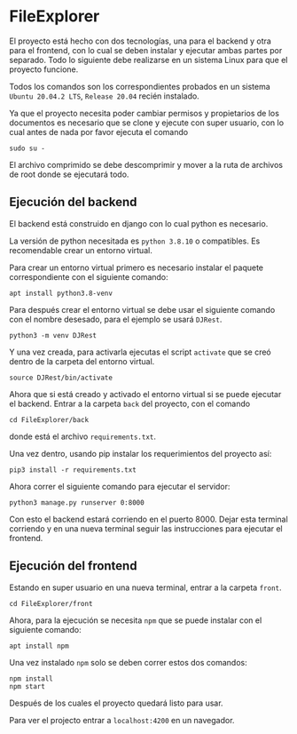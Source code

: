 # FileExplorer

El proyecto está hecho con dos tecnologías, una para el backend y otra para el frontend, con lo cual se deben instalar y ejecutar ambas partes por separado.
Todo lo siguiente debe realizarse en un sistema Linux para que el proyecto funcione.

Todos los comandos son los correspondientes probados en un sistema `Ubuntu 20.04.2 LTS`, `Release 20.04` recién instalado.

Ya que el proyecto necesita poder cambiar permisos y propietarios de los documentos es necesario que se clone y ejecute con super usuario, con lo cual antes de nada por favor ejecuta el comando 

```
sudo su -
```

El archivo comprimido se debe descomprimir y mover a la ruta de archivos de root donde se ejecutará todo.

## Ejecución del backend

El backend está construido en django con lo cual python es necesario.

La versión de python necesitada es `python 3.8.10` o compatibles. Es recomendable crear un entorno virtual.

Para crear un entorno virtual primero es necesario instalar el paquete correspondiente con el siguiente comando:

```
apt install python3.8-venv
```

Para después crear el entorno virtual se debe usar el siguiente comando con el nombre desesado, para el ejemplo se usará `DJRest`.

```
python3 -m venv DJRest
```
Y una vez creada, para activarla ejecutas el script `activate` que se creó dentro de la carpeta del entorno virtual.

```
source DJRest/bin/activate
```

Ahora que si está creado y activado el entorno virtual si se puede ejecutar el backend.
Entrar a la carpeta `back` del proyecto, con el comando
```
cd FileExplorer/back
```
donde está el archivo `requirements.txt`.

Una vez dentro, usando pip instalar los requerimientos del proyecto así:

```
pip3 install -r requirements.txt
```

Ahora correr el siguiente comando para ejecutar el servidor:

```
python3 manage.py runserver 0:8000
```

Con esto el backend estará corriendo en el puerto 8000. Dejar esta terminal corriendo y en una nueva terminal seguir las instrucciones para ejecutar el frontend.

## Ejecución del frontend

Estando en super usuario en una nueva terminal, entrar a la carpeta `front`.
```
cd FileExplorer/front
```

Ahora, para la ejecución se necesita `npm` que se puede instalar con el siguiente comando:
```
apt install npm
```

Una vez instalado `npm` solo se deben correr estos dos comandos:
```
npm install
npm start
```

Después de los cuales el proyecto quedará listo para usar.

Para ver el projecto entrar a `localhost:4200` en un navegador.
